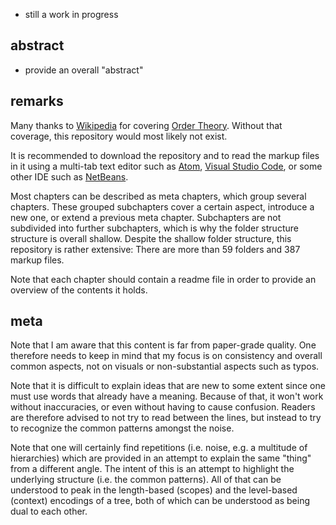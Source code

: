 
* still a work in progress

## abstract

* provide an overall "abstract"

## remarks

Many thanks to [Wikipedia](https://www.wikipedia.org/) for covering
[Order Theory](https://en.wikipedia.org/wiki/Order_theory).
Without that coverage, this repository would most likely not exist.

It is recommended to download the repository and to read the markup files
in it using a multi-tab text editor such as [Atom](https://atom.io/),
[Visual Studio Code](https://code.visualstudio.com/), or some other
IDE such as [NetBeans](https://netbeans.apache.org/).

Most chapters can be described as meta chapters, which group several chapters.
These grouped subchapters cover a certain aspect, introduce a new one, or
extend a previous meta chapter. Subchapters are not subdivided into further
subchapters, which is why the folder structure structure is overall shallow.
Despite the shallow folder structure, this repository is rather extensive:
There are more than 59 folders and 387 markup files.

Note that each chapter should contain a readme file in order to provide an
overview of the contents it holds.

## meta

Note that I am aware that this content is far from paper-grade quality. One
therefore needs to keep in mind that my focus is on consistency and overall
common aspects, not on visuals or non-substantial aspects such as typos.

Note that it is difficult to explain ideas that are new to some extent since
one must use words that already have a meaning. Because of that, it won't work
without inaccuracies, or even without having to cause confusion. Readers are
therefore advised to not try to read between the lines, but instead to try to
recognize the common patterns amongst the noise.

Note that one will certainly find repetitions (i.e. noise, e.g. a multitude
of hierarchies) which are provided in an attempt to explain the same "thing"
from a different angle. The intent of this is an attempt to highlight the
underlying structure (i.e. the common patterns). All of that can be understood
to peak in the length-based (scopes) and the level-based (context) encodings
of a tree, both of which can be understood as being dual to each other.
